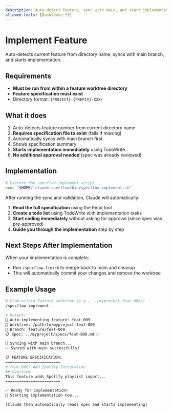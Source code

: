 ```yaml
---
description: Auto-detect feature, sync with main, and start implementation
allowed-tools: [Bash(exec:*)]
---
```


# Implement Feature

Auto-detects current feature from directory name, syncs with main branch, and starts implementation.

## Requirements
- **Must be run from within a feature worktree directory**
- **Feature specification must exist** 
- Directory format: `{PROJECT}-{PREFIX}-XXX/`

## What it does
1. Auto-detects feature number from current directory name
2. **Requires specification file to exist** (fails if missing)
3. Automatically syncs with main branch first
4. Shows specification summary
5. **Starts implementation immediately** using TodoWrite
6. **No additional approval needed** (spec was already reviewed)

## Implementation

```bash
# Execute the specflow-implement script
exec "$HOME/.claude-specflow/bin/specflow-implement.sh"
```

After running the sync and validation, Claude will automatically:

1. **Read the full specification** using the Read tool
2. **Create a todo list** using TodoWrite with implementation tasks
3. **Start coding immediately** without asking for approval (since spec was pre-approved)
4. **Guide you through the implementation** step by step

## Next Steps After Implementation
When your implementation is complete:
- Run `/specflow-finish` to merge back to main and cleanup
- This will automatically commit your changes and remove the worktree

## Example Usage
```bash
# From within feature worktree (e.g., ../myproject-feat-009/)
/specflow-implement

# Output:
🚀 Auto-implementing feature: feat-009
📁 Worktree: /path/to/myproject-feat-009
🌿 Branch: feature/feat-009
📋 Spec: ../myproject/specs/feat-009.md ✅

🔄 Syncing with main branch...
✅ Synced with main successfully!

📋 FEATURE SPECIFICATION:
========================
# feat-009: Add Spotify Integration
## Overview
This feature adds Spotify playlist import...
========================

✅ Ready for implementation!
🚀 Starting implementation now...

[Claude then automatically reads spec and starts implementing]
```